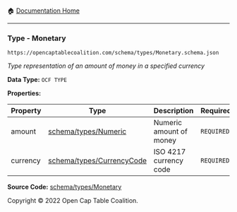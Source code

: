 :house: [Documentation Home](/README.md)

---

### Type - Monetary

`https://opencaptablecoalition.com/schema/types/Monetary.schema.json`

_Type representation of an amount of money in a specified currency_

**Data Type:** `OCF TYPE`

**Properties:**

| Property | Type                                                            | Description             | Required   |
| -------- | --------------------------------------------------------------- | ----------------------- | ---------- |
| amount   | [schema/types/Numeric](/docs/schema/types/Numeric.md)           | Numeric amount of money | `REQUIRED` |
| currency | [schema/types/CurrencyCode](/docs/schema/types/CurrencyCode.md) | ISO 4217 currency code  | `REQUIRED` |

**Source Code:** [schema/types/Monetary](/schema/types/Monetary.schema.json)

Copyright © 2022 Open Cap Table Coalition.
